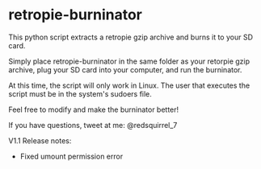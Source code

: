 # retropie-burninator

This python script extracts a retropie gzip archive and burns it to your SD card.

Simply place retropie-burninator in the same folder as your retorpie gzip archive,
plug your SD card into your computer, and run the burninator.

At this time, the script will only work in Linux. 
The user that executes the script must be in the system's sudoers file.

Feel free to modify and make the burninator better!

If you have questions, tweet at me: @redsquirrel_7

V1.1 Release notes:
- Fixed umount permission error
